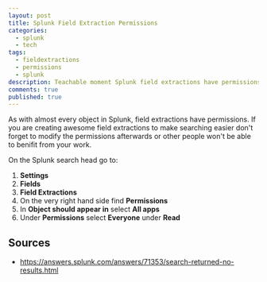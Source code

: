 ```yaml
---
layout: post
title: Splunk Field Extraction Permissions
categories: 
  - splunk
  - tech
tags: 
  - fieldextractions
  - permissions
  - splunk
description: Teachable moment Splunk field extractions have permissions!
comments: true
published: true
---
```


As with almost every object in Splunk, field extractions have permissions. If you are creating awesome field extractions to make searching easier don't forget to modify the permissions afterwards or other people won't be able to benifit from your work.

On the Splunk search head go to:

1. **Settings**
2. **Fields**
3. **Field Extractions**
4. On the very right hand side find **Permissions**
5. In **Object should appear in** select **All apps**
6. Under **Permissions** select **Everyone** under **Read**

## Sources
- https://answers.splunk.com/answers/71353/search-returned-no-results.html

